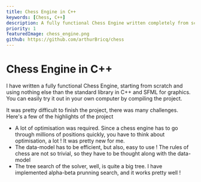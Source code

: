 ```yaml
---
title: Chess Engine in C++
keywords: [Chess, C++]
description: A fully functional Chess Engine written completely from scratch in C++
priority: 1
featuredImage: chess_engine.png
github: https://github.com/arthurBricq/chess
---
```


# Chess Engine in C++

I have written a fully functional Chess Engine, starting from scratch and using nothing else than the standard library in C++ and SFML for graphics. You can easily try it out in your own computer by compiling the project. 

It was pretty difficult to finish the project, there was many challenges. Here's a few of the highlights of the project
- A lot of optimisation was required. Since a chess engine has to go through millions of positions quickly, you have to think about optimisation, a lot ! It was pretty new for me.
- The data-model has to be efficient, but also, easy to use ! The rules of chess are not so trivial, so they have to be thought along with the data-model
- The tree search of the solver, well, is quite a big tree. I have implemented alpha-beta prunning search, and it works pretty well !
